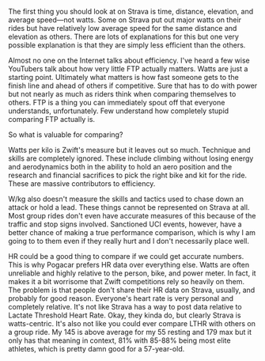 The first thing you should look at on Strava is time, distance, elevation, and average speed—not watts. Some on Strava put out major watts on their rides but have relatively low average speed for the same distance and elevation as others. There are lots of explanations for this but one very possible explanation is that they are simply less efficient than the others.

Almost no one on the Internet talks about efficiency. I've heard a few wise YouTubers talk about how very little FTP actually matters. Watts are just a starting point. Ultimately what matters is how fast someone gets to the finish line and ahead of others if competitive. Sure that has to do with power but not nearly as much as riders think when comparing themselves to others. FTP is a thing you can immediately spout off that everyone understands, unfortunately. Few understand how completely stupid comparing FTP actually is.

So what is valuable for comparing?

Watts per kilo is Zwift's measure but it leaves out so much. Technique and skills are completely ignored. These include climbing without losing energy and aerodynamics both in the ability to hold an aero position and the research and financial sacrifices to pick the right bike and kit for the ride. These are massive contributors to efficiency.

W/kg also doesn't measure the skills and tactics used to chase down an attack or hold a lead. These things cannot be represented on Strava at all. Most group rides don't even have accurate measures of this because of the traffic and stop signs involved. Sanctioned UCI events, however, have a better chance of making a true performance comparison, which is why I am going to to them even if they really hurt and I don't necessarily place well.

HR could be a good thing to compare if we could get accurate numbers. This is why Pogacar prefers HR data over everything else. Watts are often unreliable and highly relative to the person, bike, and power meter. In fact, it makes it a bit worrisome that Zwift competitions rely so heavily on them. The problem is that people don't share their HR data on Strava, usually, and probably for good reason. Everyone's heart rate is very personal and completely relative. It's not like Strava has a way to post data relative to Lactate Threshold Heart Rate. Okay, they kinda do, but clearly Strava is watts-centric. It's also not like you could ever compare LTHR with others on a group ride. My 145 is above average for my 55 resting and 179 max but it only has that meaning in context, 81% with 85-88% being most elite athletes, which is pretty damn good for a 57-year-old.
